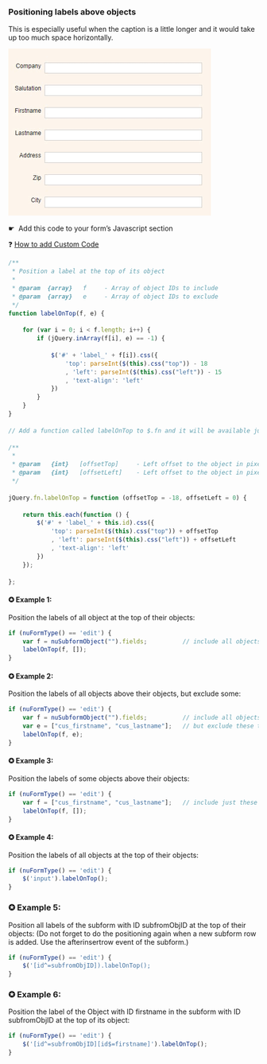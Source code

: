 ### Positioning labels above objects

This is especially useful when the caption is a little longer and it would take up too much space horizontally.

<p align="left">
  <img src="screenshots/labels_on_top.gif">
</p>

☛</strong>  Add this code to your form’s Javascript section</p>

❓ [How to add Custom Code](/common/form_add_custom_code_javascript.gif)

```javascript
/**
 * Position a label at the top of its object
 *
 * @param  {array}   f     - Array of object IDs to include
 * @param  {array}   e     - Array of object IDs to exclude
 */
function labelOnTop(f, e) {

    for (var i = 0; i < f.length; i++) {
        if (jQuery.inArray(f[i], e) == -1) {

            $('#' + 'label_' + f[i]).css({
                'top': parseInt($(this).css("top")) - 18
                , 'left': parseInt($(this).css("left")) - 15
                , 'text-align': 'left'
            })
        }
    }
}

// Add a function called labelOnTop to $.fn and it will be available just like any other jQuery object method

/**
 *
 * @param   {int}   [offsetTop]     - Left offset to the object in pixels
 * @param   {int}   [offsetLeft]    - Left offset to the object in pixels
 */

jQuery.fn.labelOnTop = function (offsetTop = -18, offsetLeft = 0) {

    return this.each(function () {
        $('#' + 'label_' + this.id).css({
            'top': parseInt($(this).css("top")) + offsetTop
            , 'left': parseInt($(this).css("left")) + offsetLeft
            , 'text-align': 'left'
        })
    });

};

```

#### ✪ Example 1: 

Position the labels of all object at the top of their objects:

```javascript
if (nuFormType() == 'edit') {
    var f = nuSubformObject("").fields;          // include all objects of your main form.
    labelOnTop(f, []);
}
```

#### ✪ Example 2</strong>: 
  
Position the labels of all objects above their objects, but exclude some:

```javascript
if (nuFormType() == 'edit') {
    var f = nuSubformObject("").fields;          // include all objects of your form
    var e = ["cus_firstname", "cus_lastname"];   // but exclude these two objects
    labelOnTop(f, e);
}
```

#### ✪ Example 3: 

Position the labels of some objects above their objects:

```javascript
if (nuFormType() == 'edit') {
    var f = ["cus_firstname", "cus_lastname"];   // include just these two objects
    labelOnTop(f, []);
}
```

#### ✪ Example 4: 

Position the labels of all objects at the top of their objects:

```javascript
if (nuFormType() == 'edit') {
    $('input').labelOnTop();
}
```

### ✪ Example 5: 

Position all labels of the subform with ID subfromObjID at the top of their objects:
(Do not forget to do the positioning again when a new subform row is added. Use the afterinsertrow event of the subform.)


```javascript
if (nuFormType() == 'edit') {
    $('[id^=subfromObjID]).labelOnTop();
}
```

### ✪ Example 6: 

Position the label of the Object with ID firstname in the subform with ID subfromObjID at the top of its object:

```javascript
if (nuFormType() == 'edit') {
	$('[id^=subfromObjID][id$=firstname]').labelOnTop();
}
```
